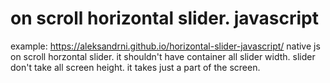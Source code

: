 # on scroll horizontal slider. javascript
example: https://aleksandrni.github.io/horizontal-slider-javascript/
native js
on scroll horzontal slider.
it shouldn't have container all slider width.
slider don't take all screen height.
it takes just a part of the screen.

